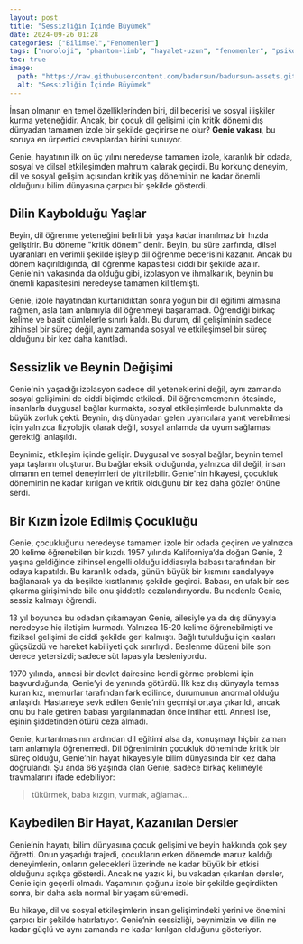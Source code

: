 ```yaml
---
layout: post
title: "Sessizliğin İçinde Büyümek"
date: 2024-09-26 01:28
categories: ["Bilimsel","Fenomenler"]
tags: ["noroloji", "phantom-limb", "hayalet-uzun", "fenomenler", "psikoloji"]
toc: true
image:
  path: "https://raw.githubusercontent.com/badursun/badursun-assets.github.io/refs/heads/main/img/genie-vakasi.jpg"
  alt: "Sessizliğin İçinde Büyümek"
---
```


İnsan olmanın en temel özelliklerinden biri, dil becerisi ve sosyal ilişkiler kurma yeteneğidir. Ancak, bir çocuk dil gelişimi için kritik dönemi dış dünyadan tamamen izole bir şekilde geçirirse ne olur? **Genie vakası**, bu soruya en ürpertici cevaplardan birini sunuyor.

Genie, hayatının ilk on üç yılını neredeyse tamamen izole, karanlık bir odada, sosyal ve dilsel etkileşimden mahrum kalarak geçirdi. Bu korkunç deneyim, dil ve sosyal gelişim açısından kritik yaş döneminin ne kadar önemli olduğunu bilim dünyasına çarpıcı bir şekilde gösterdi.

## Dilin Kaybolduğu Yaşlar

Beyin, dil öğrenme yeteneğini belirli bir yaşa kadar inanılmaz bir hızda geliştirir. Bu döneme "kritik dönem" denir. Beyin, bu süre zarfında, dilsel uyaranları en verimli şekilde işleyip dil öğrenme becerisini kazanır. Ancak bu dönem kaçırıldığında, dil öğrenme kapasitesi ciddi bir şekilde azalır. Genie'nin vakasında da olduğu gibi, izolasyon ve ihmalkarlık, beynin bu önemli kapasitesini neredeyse tamamen kilitlemişti.

Genie, izole hayatından kurtarıldıktan sonra yoğun bir dil eğitimi almasına rağmen, asla tam anlamıyla dil öğrenmeyi başaramadı. Öğrendiği birkaç kelime ve basit cümlelerle sınırlı kaldı. Bu durum, dil gelişiminin sadece zihinsel bir süreç değil, aynı zamanda sosyal ve etkileşimsel bir süreç olduğunu bir kez daha kanıtladı.

## Sessizlik ve Beynin Değişimi

Genie'nin yaşadığı izolasyon sadece dil yeteneklerini değil, aynı zamanda sosyal gelişimini de ciddi biçimde etkiledi. Dil öğrenememenin ötesinde, insanlarla duygusal bağlar kurmakta, sosyal etkileşimlerde bulunmakta da büyük zorluk çekti. Beynin, dış dünyadan gelen uyarıcılara yanıt verebilmesi için yalnızca fizyolojik olarak değil, sosyal anlamda da uyum sağlaması gerektiği anlaşıldı.

Beynimiz, etkileşim içinde gelişir. Duygusal ve sosyal bağlar, beynin temel yapı taşlarını oluşturur. Bu bağlar eksik olduğunda, yalnızca dil değil, insan olmanın en temel deneyimleri de yitirilebilir. Genie'nin hikayesi, çocukluk döneminin ne kadar kırılgan ve kritik olduğunu bir kez daha gözler önüne serdi.

## Bir Kızın İzole Edilmiş Çocukluğu

Genie, çocukluğunu neredeyse tamamen izole bir odada geçiren ve yalnızca 20 kelime öğrenebilen bir kızdı. 1957 yılında Kaliforniya’da doğan Genie, 2 yaşına geldiğinde zihinsel engelli olduğu iddiasıyla babası tarafından bir odaya kapatıldı. Bu karanlık odada, günün büyük bir kısmını sandalyeye bağlanarak ya da beşikte kısıtlanmış şekilde geçirdi. Babası, en ufak bir ses çıkarma girişiminde bile onu şiddetle cezalandırıyordu. Bu nedenle Genie, sessiz kalmayı öğrendi.

13 yıl boyunca bu odadan çıkamayan Genie, ailesiyle ya da dış dünyayla neredeyse hiç iletişim kurmadı. Yalnızca 15-20 kelime öğrenebilmişti ve fiziksel gelişimi de ciddi şekilde geri kalmıştı. Bağlı tutulduğu için kasları güçsüzdü ve hareket kabiliyeti çok sınırlıydı. Beslenme düzeni bile son derece yetersizdi; sadece süt lapasıyla besleniyordu.

1970 yılında, annesi bir devlet dairesine kendi görme problemi için başvurduğunda, Genie’yi de yanında götürdü. İlk kez dış dünyayla temas kuran kız, memurlar tarafından fark edilince, durumunun anormal olduğu anlaşıldı. Hastaneye sevk edilen Genie’nin geçmişi ortaya çıkarıldı, ancak onu bu hale getiren babası yargılanmadan önce intihar etti. Annesi ise, eşinin şiddetinden ötürü ceza almadı.

Genie, kurtarılmasının ardından dil eğitimi alsa da, konuşmayı hiçbir zaman tam anlamıyla öğrenemedi. Dil öğreniminin çocukluk döneminde kritik bir süreç olduğu, Genie’nin hayat hikayesiyle bilim dünyasında bir kez daha doğrulandı. Şu anda 66 yaşında olan Genie, sadece birkaç kelimeyle travmalarını ifade edebiliyor:

> tükürmek, baba kızgın, vurmak, ağlamak...

## Kaybedilen Bir Hayat, Kazanılan Dersler

Genie’nin hayatı, bilim dünyasına çocuk gelişimi ve beyin hakkında çok şey öğretti. Onun yaşadığı trajedi, çocukların erken dönemde maruz kaldığı deneyimlerin, onların gelecekleri üzerinde ne kadar büyük bir etkisi olduğunu açıkça gösterdi. Ancak ne yazık ki, bu vakadan çıkarılan dersler, Genie için geçerli olmadı. Yaşamının çoğunu izole bir şekilde geçirdikten sonra, bir daha asla normal bir yaşam süremedi.

Bu hikaye, dil ve sosyal etkileşimlerin insan gelişimindeki yerini ve önemini çarpıcı bir şekilde hatırlatıyor. Genie’nin sessizliği, beynimizin ve dilin ne kadar güçlü ve aynı zamanda ne kadar kırılgan olduğunu gösteriyor.